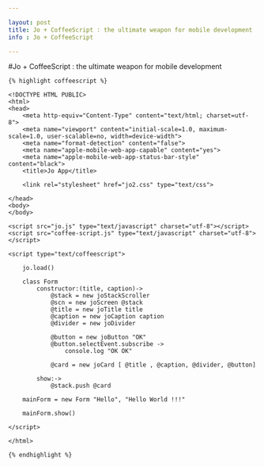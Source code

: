 ```yaml
---

layout: post
title: Jo + CoffeeScript : the ultimate weapon for mobile development
info : Jo + CoffeeScript

---
```


#Jo + CoffeeScript : the ultimate weapon for mobile development



    {% highlight coffeescript %}

    <!DOCTYPE HTML PUBLIC>
    <html>
    <head>
        <meta http-equiv="Content-Type" content="text/html; charset=utf-8">
        <meta name="viewport" content="initial-scale=1.0, maximum-scale=1.0, user-scalable=no, width=device-width">
        <meta name="format-detection" content="false">
        <meta name="apple-mobile-web-app-capable" content="yes">
        <meta name="apple-mobile-web-app-status-bar-style" content="black">
        <title>Jo App</title>

        <link rel="stylesheet" href="jo2.css" type="text/css">

    </head>
    <body>
    </body>

    <script src="jo.js" type="text/javascript" charset="utf-8"></script>
    <script src="coffee-script.js" type="text/javascript" charset="utf-8"></script>

    <script type="text/coffeescript">

        jo.load()

        class Form
            constructor:(title, caption)->
                @stack = new joStackScroller
                @scn = new joScreen @stack
                @title = new joTitle title
                @caption = new joCaption caption
                @divider = new joDivider

                @button = new joButton "OK"
                @button.selectEvent.subscribe ->
                    console.log "OK OK"

                @card = new joCard [ @title , @caption, @divider, @button]

            show:->
                @stack.push @card

        mainForm = new Form "Hello", "Hello World !!!"

        mainForm.show()

    </script>

    </html>

    {% endhighlight %}



